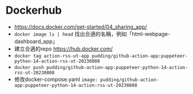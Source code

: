 # Dockerhub

- https://docs.docker.com/get-started/04_sharing_app/
- `docker image ls | head` 找出合適的名稱，例如「html-webpage-dashboard_app」
- 建立合適的repo https://hub.docker.com/
- `docker tag action-rss-ut-app pudding/github-action-app:puppeteer-python-14-action-rss-ut-20230808`
- `docker push pudding/github-action-app:puppeteer-python-14-action-rss-ut-20230808`
- 修改docker-compose.yaml `image: pudding/github-action-app:puppeteer-python-14-action-rss-ut-20230808`